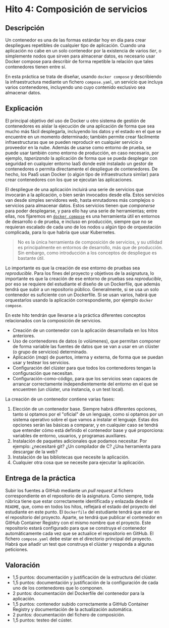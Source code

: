 # Hito 4: Composición de servicios

## Descripción
Un contenedor es una de las formas estándar hoy en día para crear despliegues repetibles de cualquier tipo de aplicación. Cuando una aplicación no cabe en un solo contenedor por la existencia de varios *tier*, o simplemente nodos que sirven para almacenar datos, es necesario usar Docker compose para describir de forma repetible la relación que tales contenedores tienen entre sí.

En esta práctica se trata de diseñar, usando `docker compose` y describiendo la infraestructura mediante un fichero `compose.yaml`, un servicio que incluya varios contenedores, incluyendo uno cuyo contenido exclusivo sea almacenar datos.

## Explicación

El principal objetivo del uso de Docker u otro sistema de gestión de contenedores es aislar la ejecución de una aplicación de forma que sea mucho más fácil desplegarla, incluyendo los datos y el estado en el que se encuentre en un momento determinado; también permite crear fácilmente infraestructuras que se pueden reproducir en cualquier servicio o proveedor en la nube. Además de usarse como entorno de prueba, se puede usar también como entorno de producción, en caso necesario, por ejemplo, *taperizando* la aplicación de forma que se pueda desplegar con seguridad en cualquier entorno IaaS donde esté instalado un gestor de contenedores o permita directamente el despliegue de contenedores. De hecho, los PaaS usan Docker (o algún tipo de infraestructura similar) para crear contenedores con los que se ejecutan las aplicaciones.

El despliegue de una aplicación incluirá una serie de servicios que invocarán a la aplicación, o bien serán invocados desde ella. Estos servicios van desde simples servidores web, hasta enrutadores más complejos o servicios para almacenar datos. Estos servicios tienen que *componerse* para poder
desplegarse, y para ello hay una serie de herramientas; entre ellas, nos fijaremos en [`docker compose`](https://docs.docker.com/compose/) es una herramienta útil en entornos de desarrollo o de prueba, e incluso en producción, siempre que no se requieran escalado de cada uno de los nodos u algún tipo de orquestación complicada, para lo que habría que usar Kubernetes.

> No es la única herramienta de composición de servicios, y su utilidad es
> principalmente en entornos de desarrollo, más que de producción. Sin embargo,
> como introducción a los conceptos de despliegue es bastante útil.

Lo importante es que la creación de ese entorno de pruebas sea *reproducible*. Para los fines del proyecto y objetivos de la asignatura, lo importante es que la creación de ese entorno de pruebas sea
*reproducible*, por eso se requiere del estudiante el diseño de un Dockerfile, que además tendrá que subir a un repositorio público. Generalmente, si se usa un solo contenedor es suficiente con un Dockerfile. Si se usan varios, habrá que orquestarlos usando la aplicación correspondiente, por ejemplo `docker compose`.

En este hito tendrán que llevarse a la práctica diferentes conceptos relacionados con la composición de servicios.
- Creación de un contenedor con la aplicación desarrollada en los hitos anteriores.
- Uso de contenedores de datos (o volúmenes), que permitan componer de forma variable las fuentes de datos que se van a usar en un clúster (o grupo de servicios) determinado.
- Aplicación (*map*) de puertos, interna y externa, de forma que se puedan usar y testear los servicios.
- Configuración del clúster para que todos los contenedores tengan la configuración que necesitan.
- Configuración-como-código, para que los servicios sean capaces de arrancar correctamente independientemente del entorno en el que se encuentren (un clúster, una instancia, o un test local).

La creación de un contenedor contiene varias fases:
1. Elección de un contenedor base. Siempre habrá diferentes opciones, tanto si optamos por el "oficial" de un lenguaje, como si optamos por un sistema operativo sobre el que vamos a instalar el lenguaje. Estas dos opciones serán las básicas a comparar, y en cualquier caso se tendrá que entender cómo está definido el contenedor base y qué proporciona: variables de entorno, usuarios, y programas auxiliares.
2. Instalación de paquetes adicionales que podamos necesitar. Por ejemplo: ¿necesitaré git? ¿Un compilador de C? ¿Una herramienta para descargar de la web? 
3. Instalación de las bibliotecas que necesite la aplicación.
4. Cualquier otra cosa que se necesite para ejecutar la aplicación.

## Entrega de la práctica
Subir los fuentes a GitHub mediante un *pull request* al fichero correspondiente en el repositorio de la asignatura.
Como siempre, toda rúbrica tiene que estar correctamente identificada y enlazada desde el `README`, que, como en todos los hitos, reflejará el estado del proyecto del estudiante en este punto. 
El `Dockerfile` del estudiante tendrá que estar en el repositorio del proyecto.
Aparte, se tendrá que publicar el contenedor en GitHub Container Registry con el mismo nombre que el proyecto. Este repositorio estará configurado para que se construya el contenedor automáticamente cada vez que se actualice el repositorio en GitHub.
El fichero `compose.yaml` debe estar en el directorio principal del proyecto. Habrá que añadir un test que construya el clúster y responda a algunas peticiones.


## Valoración
- 1,5 puntos: documentación y justificación de la estructura del clúster.
- 1,5 puntos: documentación y justificación de la configuración de cada
   uno de los contenedores que lo componen.
- 2 puntos: documentación del Dockerfile del contenedor para la aplicación.
- 1,5 puntos: contenedor subido correctamente a GitHub Container Registry y
   documentación de la actualización automática.
- 2 puntos: documentación del fichero de composición.
- 1,5 puntos: testeo del cúster.
